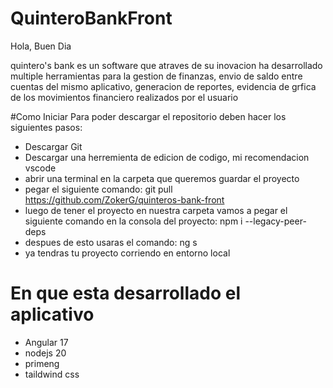 # QuinteroBankFront

Hola, Buen Dia

quintero's bank es un software que atraves de su inovacion ha desarrollado multiple herramientas para la gestion de finanzas, envio de saldo entre cuentas del mismo aplicativo, generacion de reportes, evidencia de grfica de los movimientos financiero realizados por el usuario

#Como Iniciar
Para poder descargar el repositorio deben hacer los siguientes pasos:
* Descargar Git
* Descargar una herremienta de edicion de codigo, mi recomendacion vscode
* abrir una terminal en la carpeta que queremos guardar el proyecto
* pegar el siguiente comando: git pull https://github.com/ZokerG/quinteros-bank-front
* luego de tener el proyecto en nuestra carpeta vamos a pegar el siguiente comando en la consola del proyecto: npm i --legacy-peer-deps
* despues de esto usaras el comando: ng s
* ya tendras tu proyecto corriendo en entorno local

# En que esta desarrollado el aplicativo

* Angular 17
* nodejs 20
* primeng
* taildwind css
